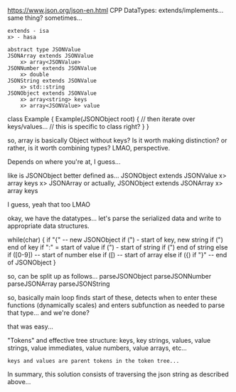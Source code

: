 https://www.json.org/json-en.html
CPP DataTypes:
    extends/implements... same thing? sometimes...

    extends - isa
    x> - hasa

    abstract type JSONValue
    JSONArray extends JSONValue
        x> array<JSONValue>
    JSONNumber extends JSONValue
        x> double
    JSONString extends JSONValue
        x> std::string
    JSONObject extends JSONValue
        x> array<string> keys
        x> array<JSONValue> value

class Example {
    Example(JSONObject root) {
        // then iterate over keys/values... 
        // this is specific to class right?
    }
}

so, array is basically Object without keys? Is it worth making distinction? or rather, is it worth combining types? LMAO, perspective.

Depends on where you're at, I guess...

like is JSONObject better defined as...
    JSONObject extends JSONValue
        x> array<string> keys
        x> JSONArray
or actually,
    JSONObject extends JSONArray
        x> array<string> keys

I guess, yeah that too LMAO

okay, we have the datatypes... let's parse the serialized data and write to appropriate data structures.

while(char) {
    if "{" -- new JSONObject
        if (") - start of key, new string
            if (") end of key
        if ":" = start of value
            if (") - start of string
                if (") end of string
            else if ([0-9]) -- start of number
            else if ([) -- start of array
            else if ({)
        if "}" -- end of JSONObject
}

so, can be split up as follows...
    parseJSONObject
    parseJSONNumber
    parseJSONArray
    parseJSONString

so, basically main loop finds start of these, detects when to enter these functions (dynamically scales) and enters subfunction as needed to parse that type... and we're done?

that was easy...

"Tokens" and effective tree structure:
    keys, key strings, values, value strings, value immediates, value numbers, value arrays, etc...

    keys and values are parent tokens in the token tree...

In summary, this solution consists of traversing the json string as described above...